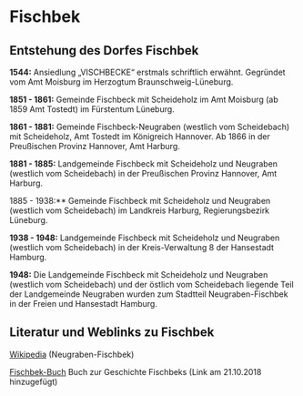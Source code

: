 ﻿# Fischbek

## Entstehung des Dorfes Fischbek

**1544:** Ansiedlung „VISCHBECKE“ erstmals schriftlich erwähnt. Gegründet vom Amt Moisburg im Herzogtum Braunschweig-Lüneburg.

**1851 - 1861:** Gemeinde Fischbeck mit Scheideholz im Amt Moisburg (ab 1859 Amt Tostedt) im Fürstentum Lüneburg.

**1861 - 1881:** Gemeinde Fischbeck-Neugraben (westlich vom Scheidebach) mit Scheideholz, Amt Tostedt im Königreich Hannover. Ab 1866 in der Preußischen Provinz Hannover, Amt Harburg.

**1881 - 1885:** Landgemeinde Fischbeck mit Scheideholz und Neugraben (westlich vom Scheidebach) in der Preußischen Provinz Hannover, Amt Harburg.

1885 - 1938:** Gemeinde Fischbeck mit Scheideholz und Neugraben (westlich vom Scheidebach) im Landkreis Harburg, Regierungsbezirk Lüneburg.

**1938 - 1948:** Landgemeinde Fischbeck mit Scheideholz und Neugraben (westlich vom Scheidebach) in der Kreis-Verwaltung 8 der Hansestadt Hamburg.

**1948:** Die Landgemeinde Fischbeck mit Scheideholz und Neugraben (westlich vom Scheidebach) und der östlich vom Scheidebach liegende Teil der Landgemeinde Neugraben wurden zum Stadtteil Neugraben-Fischbek in der Freien und Hansestadt Hamburg.

## Literatur und Weblinks zu Fischbek
[Wikipedia](https://de.wikipedia.org/wiki/Hamburg-Neugraben-Fischbek) (Neugraben-Fischbek)

[Fischbek-Buch](https://fischbek.de/buch) Buch zur Geschichte Fischbeks (Link am 21.10.2018 hinzugefügt)
